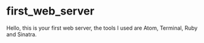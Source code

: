 # first_web_server

Hello, this is your first web server, the tools I used are Atom, Terminal, Ruby and Sinatra.
